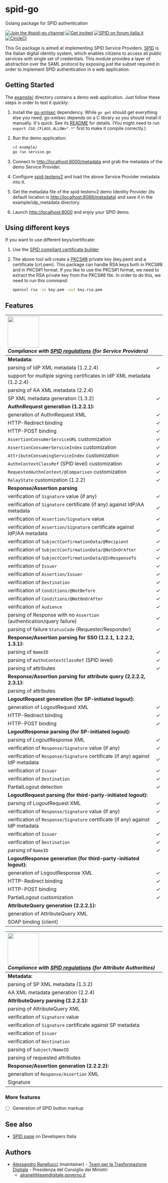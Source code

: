 # spid-go

Golang package for SPID authentication

[![Join the #spid-go channel](https://img.shields.io/badge/Slack%20channel-%23spid--go-blue.svg?logo=slack)](https://developersitalia.slack.com/messages/CCMJE9631)
[![Get invited](https://slack.developers.italia.it/badge.svg)](https://slack.developers.italia.it/)
[![SPID on forum.italia.it](https://img.shields.io/badge/Forum-SPID-blue.svg)](https://forum.italia.it/c/spid) [![CircleCI](https://circleci.com/gh/italia/spid-go.svg?style=svg)](https://circleci.com/gh/italia/spid-go)

This Go package is aimed at implementing SPID Service Providers. [SPID](https://www.spid.gov.it/) is the Italian digital identity system, which enables citizens to access all public services with single set of credentials. This module provides a layer of abstraction over the SAML protocol by exposing just the subset required in order to implement SPID authentication in a web application.

## Getting Started

The [example/](example/) directory contains a demo web application. Just follow these steps in order to test it quickly:

1. Install the [go-xmlsec](https://github.com/crewjam/go-xmlsec) dependency. While `go get` should get everything else you need, go-xmlsec depends on a C library so you should install it manually. It's quick. See its [README](https://github.com/crewjam/go-xmlsec) for details. (You might need to run `export CGO_CFLAGS_ALLOW=".*"` first to make it compile correctly.)

2. Run the demo application:
   ```bash
   cd example/
   go run service.go
   ```

3. Connect to [http://localhost:8000/metadata](http://localhost:8000/metadata) and grab the metadata of the demo Service Provider.

4. Configure [spid-testenv2](https://github.com/italia/spid-testenv2) and load the above Service Provider metadata into it.

5. Get the metadata file of the spid-testenv2 demo Identity Provider (its default location is [http://localhost:8088/metadata](http://localhost:8088/metadata)) and save it in the example/idp_metadata directory.

6. Launch [http://localhost:8000](http://localhost:8000) and enjoy your SPID demo.

## Using different keys

If you want to use different keys/certificate:

1. Use the [SPID compliant certificate builder](https://github.com/italia/spid-compliant-certificates)
   
2. The above tool will create a [PKCS#8](https://en.wikipedia.org/wiki/PKCS) private key (key.pem) and a certificate (crt.pem). This package can handle RSA keys both in PKCS#8 and in PKCS#1 format.
   If you like to use the PKCS#1 format, we need to extract the RSA private key from the PKCS#8 file. In order to do this, we need to run this command:
   ```bash
   openssl rsa -in key.pem -out key.rsa.pem
   ```

## Features

|<img src="https://github.com/italia/spid-graphics/blob/master/spid-logos/spid-logo-c-lb.png?raw=true" width="100" /><br />_Compliance with [SPID regulations](http://www.agid.gov.it/sites/default/files/circolari/spid-regole_tecniche_v1.pdf) (for Service Providers)_||
|:---|:---|
|**Metadata:**||
|parsing of IdP XML metadata (1.2.2.4)|✓|
|support for multiple signing certificates in IdP XML metadata (1.2.2.4)||
|parsing of AA XML metadata (2.2.4)||
|SP XML metadata generation (1.3.2)|✓|
|**AuthnRequest generation (1.2.2.1):**||
|generation of AuthnRequest XML|✓|
|HTTP-Redirect binding|✓|
|HTTP-POST binding|✓|
|`AssertionConsumerServiceURL` customization|✓|
|`AssertionConsumerServiceIndex` customization|✓|
|`AttributeConsumingServiceIndex` customization|✓|
|`AuthnContextClassRef` (SPID level) customization|✓|
|`RequestedAuthnContext/@Comparison` customization|✓|
|`RelayState` customization (1.2.2)|✓|
|**Response/Assertion parsing**||
|verification of `Signature` value (if any)|✓|
|verification of `Signature` certificate (if any) against IdP/AA metadata|✓|
|verification of `Assertion/Signature` value|✓|
|verification of `Assertion/Signature` certificate against IdP/AA metadata|✓|
|verification of `SubjectConfirmationData/@Recipient`|✓|
|verification of `SubjectConfirmationData/@NotOnOrAfter`|✓|
|verification of `SubjectConfirmationData/@InResponseTo`|✓|
|verification of `Issuer`|✓|
|verification of `Assertion/Issuer`|✓|
|verification of `Destination`|✓|
|verification of `Conditions/@NotBefore`|✓|
|verification of `Conditions/@NotOnOrAfter`|✓|
|verification of `Audience`|✓|
|parsing of Response with no `Assertion` (authentication/query failure)|✓|
|parsing of failure `StatusCode` (Requester/Responder)|✓|
|**Response/Assertion parsing for SSO (1.2.1, 1.2.2.2, 1.3.1):**||
|parsing of `NameID`|✓|
|parsing of `AuthnContextClassRef` (SPID level)|✓|
|parsing of attributes|✓|
|**Response/Assertion parsing for attribute query (2.2.2.2, 2.3.1):**||
|parsing of attributes| |
|**LogoutRequest generation (for SP-initiated logout):**||
|generation of LogoutRequest XML|✓|
|HTTP-Redirect binding|✓|
|HTTP-POST binding|✓|
|**LogoutResponse parsing (for SP-initiated logout):**||
|parsing of LogoutResponse XML|✓|
|verification of `Response/Signature` value (if any)|✓|
|verification of `Response/Signature` certificate (if any) against IdP metadata|✓|
|verification of `Issuer`|✓|
|verification of `Destination`|✓|
|PartialLogout detection|✓|
|**LogoutRequest parsing (for third-party-initiated logout):**||
|parsing of LogoutRequest XML|✓|
|verification of `Response/Signature` value (if any)|✓|
|verification of `Response/Signature` certificate (if any) against IdP metadata|✓|
|verification of `Issuer`|✓|
|verification of `Destination`|✓|
|parsing of `NameID`|✓|
|**LogoutResponse generation (for third-party-initiated logout):**||
|generation of LogoutResponse XML|✓|
|HTTP-Redirect binding|✓|
|HTTP-POST binding|✓|
|PartialLogout customization|✓|
|**AttributeQuery generation (2.2.2.1):**||
|generation of AttributeQuery XML| |
|SOAP binding (client)| |

|<img src="https://github.com/italia/spid-graphics/blob/master/spid-logos/spid-logo-c-lb.png?raw=true" width="100" /><br />_Compliance with [SPID regulations](http://www.agid.gov.it/sites/default/files/circolari/spid-regole_tecniche_v1.pdf) (for Attribute Authorities)_||
|:---|:---|
|**Metadata:**||
|parsing of SP XML metadata (1.3.2)| |
|AA XML metadata generation (2.2.4)| |
|**AttributeQuery parsing (2.2.2.1):**||
|parsing of AttributeQuery XML| |
|verification of `Signature` value| |
|verification of `Signature` certificate against SP metadata| |
|verification of `Issuer`| |
|verification of `Destination`| |
|parsing of `Subject/NameID`| |
|parsing of requested attributes| |
|**Response/Assertion generation (2.2.2.2):**||
|generation of `Response/Assertion` XML| |
|Signature| |

### More features

* [ ] Generation of SPID button markup

## See also

* [SPID page](https://developers.italia.it/it/spid) on Developers Italia

## Authors

* [Alessandro Ranellucci](https://github.com/alranel) (maintainer) - [Team per la Trasformazione Digitale](https://teamdigitale.governo.it/) - Presidenza del Consiglio dei Ministri
  * [alranel@teamdigitale.governo.it](alranel@teamdigitale.governo.it)
